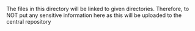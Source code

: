 The files in this directory will be linked to given directories. 
Therefore, to NOT put any sensitive information here as this will be uploaded to the central repository
